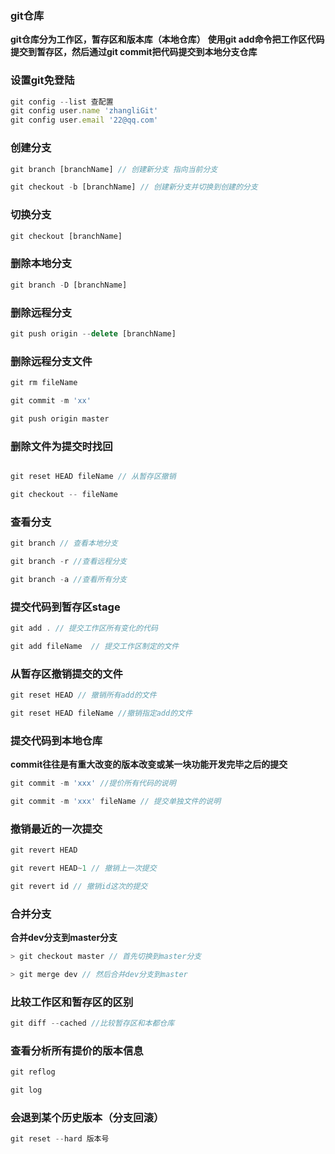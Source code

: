 ### git仓库

**git仓库分为工作区，暂存区和版本库（本地仓库）**
**使用git add命令把工作区代码提交到暂存区，然后通过git commit把代码提交到本地分支仓库**

### 设置git免登陆

```js
git config --list 查配置
git config user.name 'zhangliGit'
git config user.email '22@qq.com'

```

### 创建分支

```js
git branch [branchName] // 创建新分支 指向当前分支

git checkout -b [branchName] // 创建新分支并切换到创建的分支
```

### 切换分支

```js
git checkout [branchName]
```

### 删除本地分支

```js
git branch -D [branchName]
```

### 删除远程分支

```js
git push origin --delete [branchName]
```

### 删除远程分支文件

```js
git rm fileName

git commit -m 'xx'

git push origin master
```

### 删除文件为提交时找回

```js

git reset HEAD fileName // 从暂存区撤销

git checkout -- fileName

```

### 查看分支

```js
git branch // 查看本地分支

git branch -r //查看远程分支

git branch -a //查看所有分支
```

### 提交代码到暂存区stage

```js
git add . // 提交工作区所有变化的代码

git add fileName  // 提交工作区制定的文件
```

### 从暂存区撤销提交的文件

```js
git reset HEAD // 撤销所有add的文件

git reset HEAD fileName //撤销指定add的文件
```

### 提交代码到本地仓库

**commit往往是有重大改变的版本改变或某一块功能开发完毕之后的提交**

```js
git commit -m 'xxx' //提价所有代码的说明

git commit -m 'xxx' fileName // 提交单独文件的说明
```

### 撤销最近的一次提交

```js
git revert HEAD

git revert HEAD~1 // 撤销上一次提交

git revert id // 撤销id这次的提交
```

### 合并分支

**合并dev分支到master分支**

```js
> git checkout master // 首先切换到master分支

> git merge dev // 然后合并dev分支到master
```

### 比较工作区和暂存区的区别

```js
git diff --cached //比较暂存区和本都仓库
```

### 查看分析所有提价的版本信息

```js
git reflog

git log
```

### 会退到某个历史版本（分支回滚）

```js
git reset --hard 版本号
```



